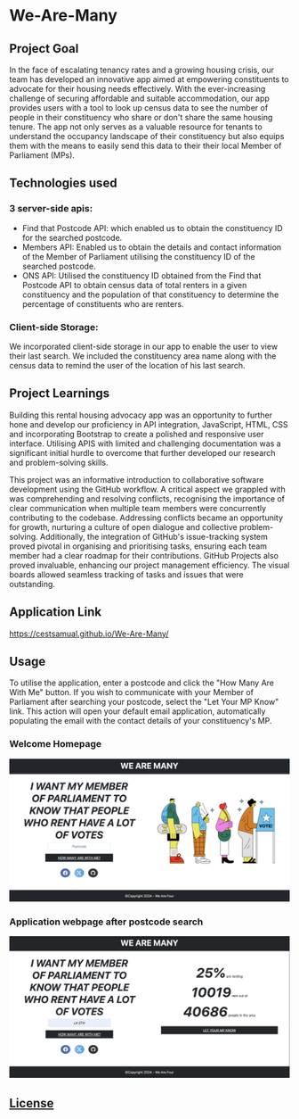 # We-Are-Many

## Project Goal

In the face of escalating tenancy rates and a growing housing crisis, our team has developed an innovative app aimed at empowering constituents to advocate for their housing needs effectively. With the ever-increasing challenge of securing affordable and suitable accommodation, our app provides users with a tool to look up census data to see the number of people in their constituency who share or don't share the same housing tenure. The app not only serves as a valuable resource for tenants to understand the occupancy landscape of their constituency but also equips them with the means to easily send this data to their their local Member of Parliament (MPs).

## Technologies used

### 3 server-side apis:
* Find that Postcode API: which enabled us to obtain the constituency ID for the searched postcode.
* Members API: Enabled us to obtain the details and contact information of the Member of Parliament utilising the constituency ID of the searched postcode.
* ONS API: Utilised the constituency ID obtained from the Find that Postcode API to obtain census data of total renters in a given constituency and the population of that constituency to determine the percentage of constituents who are renters.

### Client-side Storage:
We incorporated client-side storage in our app to enable the user to view their last search. We included the constituency area name along with the census data to remind the user of the location of his last search.


## Project Learnings
Building this rental housing advocacy app was an opportunity to further hone and develop our proficiency in API integration, JavaScript, HTML, CSS and incorporating Bootstrap to create a polished and responsive user interface. Utilising APIS with limited and challenging documentation was a significant initial hurdle to overcome that further developed our research and problem-solving skills. 

This project was an informative introduction to collaborative software development using the GitHub workflow. A critical aspect we grappled with was comprehending and resolving conflicts, recognising the importance of clear communication when multiple team members were concurrently contributing to the codebase. Addressing conflicts became an opportunity for growth, nurturing a culture of open dialogue and collective problem-solving. Additionally, the integration of GitHub's issue-tracking system proved pivotal in organising and prioritising tasks, ensuring each team member had a clear roadmap for their contributions. GitHub Projects also proved invaluable, enhancing our project management efficiency. The visual boards allowed seamless tracking of tasks and issues that were outstanding. 

## Application Link
https://cestsamual.github.io/We-Are-Many/ 

## Usage

To utilise the application, enter a postcode and click the "How Many Are With Me" button. If you wish to communicate with your Member of Parliament after searching your postcode, select the "Let Your MP Know" link. This action will open your default email application, automatically populating the email with the contact details of your constituency's MP.

### Welcome Homepage
![Web-page image before postcode is searched](assets/Homepage-1.png)

### Application webpage after postcode search
![Web-page image after postcode is searched](assets/Homepage-2.png)

## [License](LICENSE)